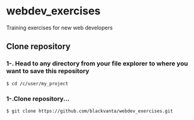 # webdev_exercises
Training exercises for new web developers

## Clone repository
### 1-. Head to any directory from your file explorer to where you want to save this repository
``` $ cd /c/user/my_project ```

### 1-.Clone repository...
``` $ git clone https://github.com/blackvanta/webdev_exercises.git ```
